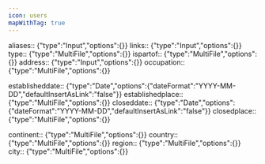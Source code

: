 ```yaml
---
icon: users
mapWithTag: true
---
```

aliases:: {"type":"Input","options":{}}
links:: {"type":"Input","options":{}}
type:: {"type":"MultiFile","options":{}}
ispartof::  {"type":"MultiFile","options":{}}
address:: {"type":"Input","options":{}}
occupation::  {"type":"MultiFile","options":{}}

establisheddate::  {"type":"Date","options":{"dateFormat":"YYYY-MM-DD","defaultInsertAsLink":"false"}}
establishedplace:: {"type":"MultiFile","options":{}}
closeddate::  {"type":"Date","options":{"dateFormat":"YYYY-MM-DD","defaultInsertAsLink":"false"}}
closedplace:: {"type":"MultiFile","options":{}}

continent:: {"type":"MultiFile","options":{}}
country:: {"type":"MultiFile","options":{}}
region::  {"type":"MultiFile","options":{}}
city:: {"type":"MultiFile","options":{}}
